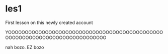 # les1
First lesson on this newly created account


YOOOOOOOOOOOOOOOOOOOOOOOOOOOOOOOOOOOOOOOOOOOOOOOOOOOOOOOOOOOOOOOOOOOOOOOOOOOO

nah bozo. EZ bozo
